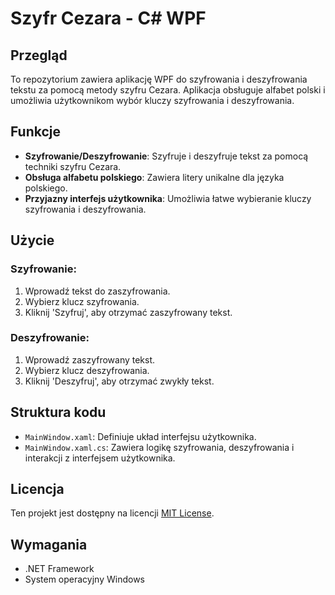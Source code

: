 # Szyfr Cezara - C# WPF

## Przegląd
To repozytorium zawiera aplikację WPF do szyfrowania i deszyfrowania tekstu za pomocą metody szyfru Cezara. Aplikacja obsługuje alfabet polski i umożliwia użytkownikom wybór kluczy szyfrowania i deszyfrowania.

## Funkcje
- **Szyfrowanie/Deszyfrowanie**: Szyfruje i deszyfruje tekst za pomocą techniki szyfru Cezara.
- **Obsługa alfabetu polskiego**: Zawiera litery unikalne dla języka polskiego.
- **Przyjazny interfejs użytkownika**: Umożliwia łatwe wybieranie kluczy szyfrowania i deszyfrowania.

## Użycie
### Szyfrowanie:
1. Wprowadź tekst do zaszyfrowania.
2. Wybierz klucz szyfrowania.
3. Kliknij 'Szyfruj', aby otrzymać zaszyfrowany tekst.

### Deszyfrowanie:
1. Wprowadź zaszyfrowany tekst.
2. Wybierz klucz deszyfrowania.
3. Kliknij 'Deszyfruj', aby otrzymać zwykły tekst.

## Struktura kodu
- `MainWindow.xaml`: Definiuje układ interfejsu użytkownika.
- `MainWindow.xaml.cs`: Zawiera logikę szyfrowania, deszyfrowania i interakcji z interfejsem użytkownika.

## Licencja
Ten projekt jest dostępny na licencji [MIT License](LICENSE).

## Wymagania
- .NET Framework
- System operacyjny Windows

